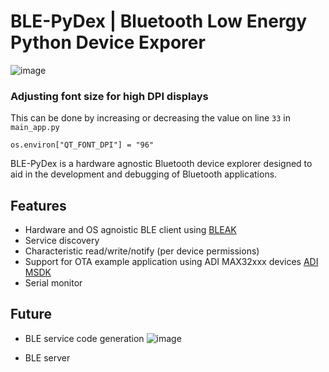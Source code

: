 # BLE-PyDex | Bluetooth Low Energy Python Device Exporer
![image](https://user-images.githubusercontent.com/62710807/184521555-0bd74419-3de0-487d-9310-a805e85a92a2.png)
### Adjusting font size for high DPI displays
This can be done by increasing or decreasing the value on line `33` in `main_app.py`
```
os.environ["QT_FONT_DPI"] = "96"

```
BLE-PyDex is a hardware agnostic Bluetooth device explorer designed to aid in the development and debugging of Bluetooth applications.

## Features
- Hardware and OS agnoistic BLE client using [BLEAK](https://github.com/hbldh/bleak)
- Service discovery
- Characteristic read/write/notify (per device permissions)
- Support for OTA example application using ADI MAX32xxx devices [ADI MSDK]( https://github.com/Analog-Devices-MSDK/msdk)
- Serial monitor
## Future
- BLE service code generation
![image](https://user-images.githubusercontent.com/62710807/210289083-ffe5d09c-d1c2-48d9-b5c5-9f61bbac741e.png)

- BLE server
